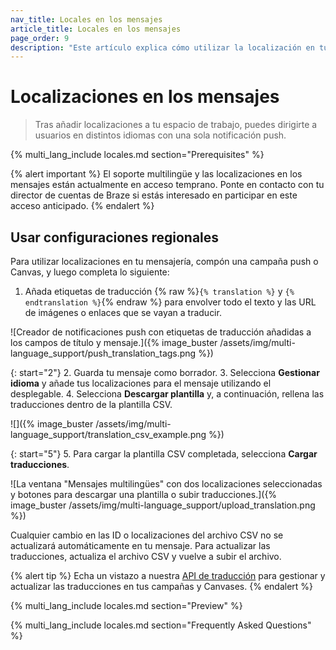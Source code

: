 ```yaml
---
nav_title: Locales en los mensajes
article_title: Locales en los mensajes
page_order: 9
description: "Este artículo explica cómo utilizar la localización en tus notificaciones push."
---
```


# Localizaciones en los mensajes

> Tras añadir localizaciones a tu espacio de trabajo, puedes dirigirte a usuarios en distintos idiomas con una sola notificación push.

{% multi_lang_include locales.md section="Prerequisites" %}

{% alert important %}
El soporte multilingüe y las localizaciones en los mensajes están actualmente en acceso temprano. Ponte en contacto con tu director de cuentas de Braze si estás interesado en participar en este acceso anticipado.
{% endalert %}

## Usar configuraciones regionales

Para utilizar localizaciones en tu mensajería, compón una campaña push o Canvas, y luego completa lo siguiente:

1. Añada etiquetas de traducción {% raw %}`{% translation %}` y `{% endtranslation %}`{% endraw %} para envolver todo el texto y las URL de imágenes o enlaces que se vayan a traducir.

![Creador de notificaciones push con etiquetas de traducción añadidas a los campos de título y mensaje.]({% image_buster /assets/img/multi-language_support/push_translation_tags.png %})

{: start="2"}
2\. Guarda tu mensaje como borrador.
3\. Selecciona **Gestionar idioma** y añade tus localizaciones para el mensaje utilizando el desplegable.
4\. Selecciona **Descargar plantilla** y, a continuación, rellena las traducciones dentro de la plantilla CSV.

![]({% image_buster /assets/img/multi-language_support/translation_csv_example.png %})

{: start="5"}
5\. Para cargar la plantilla CSV completada, selecciona **Cargar traducciones**. 

![La ventana "Mensajes multilingües" con dos localizaciones seleccionadas y botones para descargar una plantilla o subir traducciones.]({% image_buster /assets/img/multi-language_support/upload_translation.png %})

Cualquier cambio en las ID o localizaciones del archivo CSV no se actualizará automáticamente en tu mensaje. Para actualizar las traducciones, actualiza el archivo CSV y vuelve a subir el archivo.

{% alert tip %}
Echa un vistazo a nuestra [API de traducción]({{site.baseurl}}/api/endpoints/translations) para gestionar y actualizar las traducciones en tus campañas y Canvases.
{% endalert %}

{% multi_lang_include locales.md section="Preview" %}

{% multi_lang_include locales.md section="Frequently Asked Questions" %}
